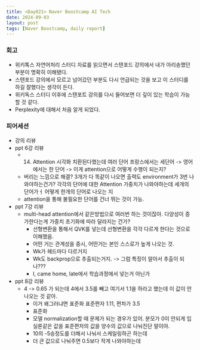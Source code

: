 ```yaml
---
title: <Day021> Naver Boostcamp AI Tech
date: 2024-09-03
layout: post
tags: [Naver Boostcamp, daily report]
---
```


### 회고
- 위키톡스 자연어처리 스터디 자료를 읽으면서 스탠포드 강의에서 내가 아리송했던 부분이 명확히 이해됐다. 
- 스탠포드 강의에서 모르고 넘어갔던 부분도 다시 언급되는 것을 보고 이 스터디를 하길 잘했다는 생각이 든다. 
- 위키독스 스터디 이후에 스탠포트 강의를 다시 들어보면 더 깊이 있는 학습이 가능할 것 같다.
- Perplexity에 대해서 처음 알게 되었다. 

### 피어세션

- 강의 리뷰
- ppt  6강 리뷰
	- 14. Attention 시각화 치환된다했는데 여러 단어 프랑스에서는 세단어 -> 영어에서는 한 단어 -> 이게 attention으로 어떻게 수행이 되는지? 
	- 버리는 느낌으로 해결? 3개가 다 똑같이 나오면 출력도 environment가 3번 나와야하는건가? 각각의 단어에 대한 Attention 가중치가 나와야하는데 세개의 단어가ㅓ 어떻게 한개의 단어로 나오는 지
	- attention을 통해 불필요한 단어를 건너 뛰는 것이 가능.
- ppt 7강 리뷰
	- multi-head attention에서 같은방법으로 여러번 하는 것이잖아. 다양성이 증가한다는게 가중치 초기화에 따라 달라지는 건가?
		- 선형변환을 통해서 QVK를 넣는데 선형변환을 각각 다르게 한다는 것으로 이해했음.
		- 어떤 거는 관계성을 중시, 어떤거는 본인 스스로가 높게 나오는 것.
		- Wk가 헤드마다 다르거지
		- Wk도 backprop으로 추출되는거지. -> 그럼 특징이 알아서 추출이 되나???
		- I, came home, late에서 학습과정에서 넣는거 아닌가
- ppt 8강 리뷰
	- 4 -> 0.65 가 되는데 4에서 3.5를 빼고 여기서 1.1을 하라고 했는데 이 값이 안나오는 것 같아. 
		- 이거 왜그러냐면 표준화 표준편자 1.11, 편차가 3.5 
		- 표준화 
		- 모델 normalization할 때 문제가 되는 경우가 있어. 분모가 0이 안되게 입실론같은 값을 표준편차의 값을 양수의 값으로 나눠진단 말이야.
		- 10의 -5승정도를 더해서 나눠서 스케일링하곤 하는데 
		- 더 큰 값으로 나눠주면 0.5보다 작게 나와야하는데 

